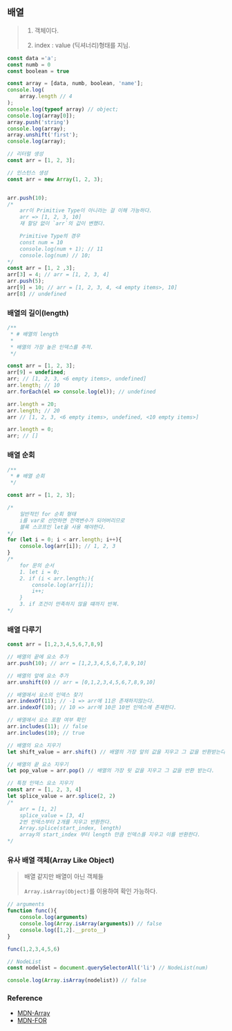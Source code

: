 ## 배열
> 1. 객체이다.
>
> 2. index : value (딕셔너리)형태를 지님.
```js
const data ='a';
const numb = 0
const boolean = true

const array = [data, numb, boolean, 'name'];
console.log(
    array.length // 4
);
console.log(typeof array) // object;
console.log(array[0]);
array.push('string')
console.log(array);
array.unshift('first');
console.log(array);

// 리터럴 생성
const arr = [1, 2, 3];

// 인스턴스 생성
const arr = new Array(1, 2, 3); 


arr.push(10);
/*
    arr이 Primitive Type이 아니라는 걸 이해 가능하다.
    arr => [1, 2, 3, 10] 
    재 할당 없이 `arr`의 값이 변했다.

    Primitive Type의 경우 
    const num = 10
    console.log(num + 1); // 11
    console.log(num) // 10;
*/
const arr = [1, 2 ,3];
arr[3] = 4; // arr = [1, 2, 3, 4]
arr.push(5);
arr[9] = 10; // arr = [1, 2, 3, 4, <4 empty items>, 10]
arr[8] // undefined
```

### 배열의 길이(length)
```js
/**
 * # 배열의 length
 * 
 * 배열의 가장 높은 인덱스를 추적.
 */

const arr = [1, 2, 3];
arr[9] = undefined;
arr; // [1, 2, 3, <6 empty items>, undefined]
arr.length; // 10
arr.forEach(el => console.log(el)); // undefined

arr.length = 20;
arr.length; // 20
arr // [1, 2, 3, <6 empty items>, undefined, <10 empty items>]

arr.length = 0;
arr; // []
```

### 배열 순회
```js
/**
 * # 배열 순회
 */

const arr = [1, 2, 3];

/* 
    일반적인 for 순회 형태
    i를 var로 선언하면 전역변수가 되어버리므로
    블록 스코프인 let을 사용 해야한다.
*/
for (let i = 0; i < arr.length; i++){
    console.log(arr[i]); // 1, 2, 3
}
/*
    for 문의 순서
    1. let i = 0;
    2. if (i < arr.length;){
        console.log(arr[i]);
        i++;
    }
    3. if 조건이 만족하지 않을 떄까지 반복.
*/
```

### 배열 다루기
```js
const arr = [1,2,3,4,5,6,7,8,9]

// 배열의 끝에 요소 추가
arr.push(10); // arr = [1,2,3,4,5,6,7,8,9,10]

// 배열의 앞에 요소 추가
arr.unshift(0) // arr = [0,1,2,3,4,5,6,7,8,9,10]

// 배열에서 요소의 인덱스 찾기
arr.indexOf(11); // -1 => arr에 11은 존재하지않는다.
arr.indexOf(10); // 10 => arr에 10은 10번 인덱스에 존재한다.

// 배열에서 요소 포함 여부 확인
arr.includes(11); // false
arr.includes(10); // true

// 배열의 요소 지우기
let shift_value = arr.shift() // 배열의 가장 앞의 값을 지우고 그 값을 반환받는다.

// 배열의 끝 요소 지우기
let pop_value = arr.pop() // 배열의 가장 뒷 값을 지우고 그 값을 반환 받는다.

// 특정 인덱스 요소 지우기
const arr = [1, 2, 3, 4]
let splice_value = arr.splice(2, 2) 
/* 
    arr = [1, 2]
    splice_value = [3, 4]
    2번 인덱스부터 2개를 지우고 반환한다.
    Array.splice(start_index, length)
    array의 start_index 부터 length 만큼 인덱스를 지우고 이를 반환한다.
*/

```

### 유사 배열 객체(Array Like Object)
> 배열 같지만 배열이 아닌 객체들
>
> `Array.isArray(Object)`를 이용하여 확인 가능하다.
```js
// arguments
function func(){
    console.log(arguments)
    console.log(Array.isArray(arguments)) // false
    console.log([1,2].__proto__)
}

func(1,2,3,4,5,6)

// NodeList
const nodelist = document.querySelectorAll('li') // NodeList(num) 

console.log(Array.isArray(nodelist)) // false
```


### Reference
- [MDN-Array](https://developer.mozilla.org/ko/docs/Web/JavaScript/Reference/Global_Objects/Array)
- [MDN-FOR](https://developer.mozilla.org/ko/docs/Web/JavaScript/Reference/Statements/for)
